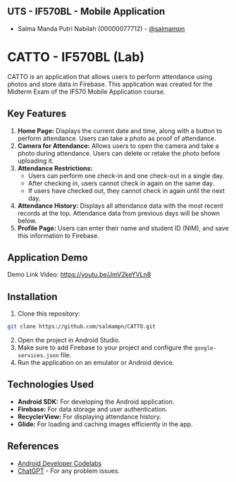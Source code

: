 ## UTS - IF570BL - Mobile Application

- Salma Manda Putri Nabilah (00000077712) - [@salmampn](https://github.com/salmampn)

# CATTO - IF570BL (Lab)

CATTO is an application that allows users to perform attendance using photos and store data in Firebase. This application was created for the Midterm Exam of the IF570 Mobile Application course.

## Key Features

1. **Home Page:** Displays the current date and time, along with a button to perform attendance. Users can take a photo as proof of attendance.
2. **Camera for Attendance:** Allows users to open the camera and take a photo during attendance. Users can delete or retake the photo before uploading it.
3. **Attendance Restrictions:**
   - Users can perform one check-in and one check-out in a single day.
   - After checking in, users cannot check in again on the same day.
   - If users have checked out, they cannot check in again until the next day.
4. **Attendance History:** Displays all attendance data with the most recent records at the top. Attendance data from previous days will be shown below.
5. **Profile Page:** Users can enter their name and student ID (NIM), and save this information to Firebase.

## Application Demo

Demo Link Video: https://youtu.be/JmV2keYVLn8

## Installation

1. Clone this repository:

```bash
git clone https://github.com/salmampn/CATTO.git
```

2. Open the project in Android Studio.
3. Make sure to add Firebase to your project and configure the `google-services.json` file.
4. Run the application on an emulator or Android device.
   
## Technologies Used

- **Android SDK:** For developing the Android application.
- **Firebase:** For data storage and user authentication.
- **RecyclerView:** For displaying attendance history.
- **Glide:** For loading and caching images efficiently in the app.
  
## References

- [Android Developer Codelabs](https://developer.android.com/get-started/codelabs)
- [ChatGPT](https://chat.openai.com/) - For any problem issues.
